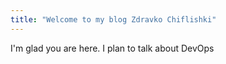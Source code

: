 ```yaml
---
title: "Welcome to my blog Zdravko Chiflishki"
---
```


I'm glad you are here. I plan to talk about DevOps
